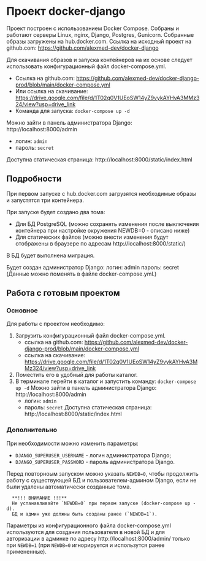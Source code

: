 # Проект docker-django

Проект построен с использованием Docker Compose.
Собраны и работают серверы Linux, nginx, Django, Postgres, Gunicorn.
Собранные образы загружены на hub.docker.com.
Ссылка на исходный проект на github.com: https://github.com/alexmed-dev/docker-django

Для скачивания образов и запуска контейнеров на их основе следует использовать конфигурационный файл docker-compose.yml.

- Ссылка на github.com: https://github.com/alexmed-dev/docker-django-prod/blob/main/docker-compose.yml
- Или ссылка на скачивание: https://drive.google.com/file/d/1T02q0V1UEoSW14yZ9vykAYHvA3MMz324/view?usp=drive_link
- Команда для запуска: `docker-compose up -d`

Можно зайти в панель администратора Django: http://localhost:8000/admin
   - логин: `admin`
   - пароль: `secret`

   Доступна статическая страница: http://localhost:8000/static/index.html


## Подробности

При первом запуске с hub.docker.com загрузятся необходимые образы и запустятся три контейнера.

При запуске будет создано два тома:
- Для БД PostgreSQL (можно сохранять изменения после выключения контейнера при настройке окружения NEWDB=0 - описано ниже)
- Для статических файлов (можно внести изменения будут отображены в браузере по адресам http://localhost:8000/static/)

В БД будет выполнена миграция.

Будет создан администратор Django:
    логин: admin
    пароль: secret
    (Данные можно поменять в файле docker-compose.yml.)


## Работа с готовым проектом

### Основное

Для работы с проектом необходимо:
1. Загрузить конфигурационный файл docker-compose.yml.
   - ссылка на github.com: https://github.com/alexmed-dev/docker-django-prod/blob/main/docker-compose.yml
   - ссылка на скачивание: https://drive.google.com/file/d/1T02q0V1UEoSW14yZ9vykAYHvA3MMz324/view?usp=drive_link
2. Поместить его в удобный для работы каталог.
3. В терминале перейти в каталог и запустить команду: `docker-compose up -d`
   Можно зайти в панель администратора Django: http://localhost:8000/admin
   - логин: `admin`
   - пароль: `secret`
   Доступна статическая страница: http://localhost:8000/static/index.html

### Дополнительно

 При необходимости можно изменить параметры:
   - `DJANGO_SUPERUSER_USERNAME` - логин администратора Django;
   - `DJANGO_SUPERUSER_PASSWORD` - пароль администратора Django.

  Перед повторноым запуском можно указать `NEWDB=0`, чтобы продолжить работу с существующей БД и пользователем-админом Django, если не были удалены автоматически созданные тома.

      **!!! ВНИМАНИЕ !!!**
      Не устанавливайте `NEWDB=0` при первом запуске (docker-compose up -d).
      БД и админ уже должны быть созданы ранее (`NEWDB=1`).

   Параметры из конфигурационного файла docker-compose.yml используются для создания пользователя в новой БД и для авторизации в админке по адресу http://localhost:8000/admin/
   только при `NEWDB=1` (при `NEWDB=0` игнорируется и использутся ранее примененные).

